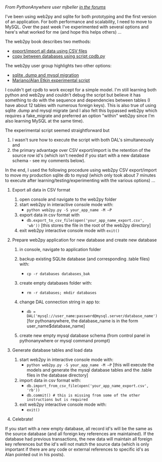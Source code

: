 
<!--
.. title: Migating Web2py from SQLite to MySQL
.. slug: MigatingWeb2pyFromSQLiteToMySQL
.. date: 2015-05-13 14:35:28 UTC+01:00
.. tags:
.. category:
.. link:
.. description:
.. type: text
-->




*From PythonAnywhere user mjbeller [in the forums](https://www.pythonanywhere.com/forums/topic/1288/#id_post_8992)*

I've been using web2py and sqlite for both prototyping and the first version of an application. For both performance and scalability, I need to move to MySQL. Over the past week I've experimented with several options and here's what worked for me (and hope this helps others) ...

The web2py book describes two methods:

  * [export/import all data using CSV files](<http://web2py.com/books/default/chapter/29/06/the-database-abstraction-layer#CSV--all-tables-at-once->)
  * [copy between databases using script cpdb.py](<http://web2py.com/books/default/chapter/29/06/the-database-abstraction-layer?search=cpdb#Copy-data-from-one-db-into-another>)

The web2py user group highlights two other options:

  * [sqlite .dump and mysql migration](http://www.realpython.com/blog/python/web2py-migrating-from-sqlite-to-mysql/#.Ulm3xmTTXCU)
  * [Mariano/Alan Etkin experimental script](https://groups.google.com/d/msg/web2py-developers/QxeJNByj6qc/cpBHsa1ymUkJ)

I couldn't get cpdb to work except for a simple model. I'm still learning both python and web2py and couldn't debug the script but believe it has something to do with the sequence and dependencies between tables (I have about 12 tables with numerous foreign keys). This is also true of using sqlite .dump and mysql migrate (and I also felt this bypassed web2py which requires a fake_migrate and preferred an option "within" web2py since I'm also learning MySQL at the same time).

The experimental script seemed straightforward but

1. I wasn't sure how to execute the script with both DAL's simultaneously and
2. the primary advantage over CSV export/import is the retention of the source row id's (which isn't needed if you start with a new database schema - see my comments below).

In the end, I used the following procedure using web2py CSV export/import to move my production sqlite db to mysql (which only took about 7 minutes to execute after learning/testing/experimenting with the various options) ...

1. Export all data in CSV format
    1. open console and navigate to the web2py folder
    1. start web2py in interactive console mode with:
        * `python web2py.py -S your_app_name -M –P`
    1. export data in csv format with
        * `db.export_to_csv_file(open('your_app_name_export.csv', 'wb'))` [this stores the file in the root of the web2py directory]
    1. exit web2py interactive console mode with `exit()`
2. Prepare web2py application for new database and create new database
    1. in console, navigate to application folder
    1. backup existing SQLite database (and corresponding .table files) with:
        * `cp -r databases databases_bak`
    1. create empty databases folder with:
        * `rm -r databases; mkdir databases`

    1. change DAL connection string in app to:
        * `db = DAL('mysql://user_name:password@mysql.server/database_name')` [for pythonanywhere, the database_name is in the form user_name$database_name]
    1. create new empty mysql database schema (from control panel in pythonanywhere or mysql command prompt)

3. Generate database tables and load data
    1. start web2py in interactive console mode with:
        * `python web2py.py -S your_app_name -M –P` [this will execute the models and generate the mysql database tables and the .table files in the database directory]
    1. import data in csv format with:
        * `db.import_from_csv_file(open('your_app_name_export.csv', 'rb'))`
        * `db.commit() # this is missing from some of the other instructions but is required`
    1. exit web2py interactive console mode with:
        * `exit()`

4. Celebrate!

If you start with a new empty database, all record id's will be the same as the source database (and all foreign key references are maintained). If the database had previous transactions, the new data will maintain all foreign key references but the id's will not match the source data (which is only important if there are any code or external references to specific id's as Alan pointed out in his posts).
